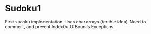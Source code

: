 # Sudoku1
First sudoku implementation. Uses char arrays (terrible idea). Need to comment, and prevent IndexOutOfBounds Exceptions.
